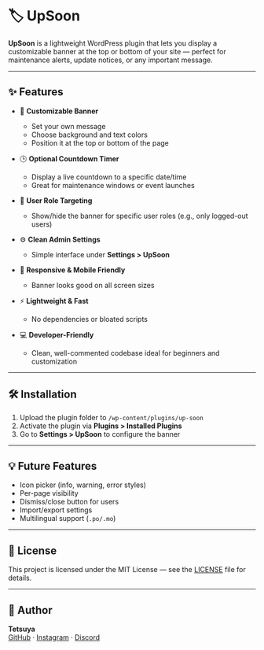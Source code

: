 # 🏷️ UpSoon

**UpSoon** is a lightweight WordPress plugin that lets you display a customizable banner at the top or bottom of your site — perfect for maintenance alerts, update notices, or any important message.

---

## ✨ Features

- 🎨 **Customizable Banner**
    - Set your own message
    - Choose background and text colors
    - Position it at the top or bottom of the page

- 🕒 **Optional Countdown Timer**
    - Display a live countdown to a specific date/time
    - Great for maintenance windows or event launches

- 👤 **User Role Targeting**
    - Show/hide the banner for specific user roles (e.g., only logged-out users)

- ⚙️ **Clean Admin Settings**
    - Simple interface under **Settings > UpSoon**

- 📱 **Responsive & Mobile Friendly**
    - Banner looks good on all screen sizes

- ⚡ **Lightweight & Fast**
    - No dependencies or bloated scripts

- 💻 **Developer-Friendly**
    - Clean, well-commented codebase ideal for beginners and customization

---

## 🛠️ Installation

1. Upload the plugin folder to `/wp-content/plugins/up-soon`
2. Activate the plugin via **Plugins > Installed Plugins**
3. Go to **Settings > UpSoon** to configure the banner

---

## 💡 Future Features

- Icon picker (info, warning, error styles)
- Per-page visibility
- Dismiss/close button for users
- Import/export settings
- Multilingual support (`.po/.mo`)

---

## 📄 License

This project is licensed under the MIT License — see the [LICENSE](./LICENSE) file for details.

---

## 🙌 Author

**Tetsuya**  
[GitHub](https://github.com/Tetsuyass) · [Instagram](https://www.instagram.com/tetsuya.work) · [Discord](https://discord.gg/gsaSeyey)
